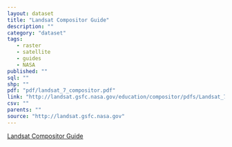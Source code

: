```yaml
---
layout: dataset
title: "Landsat Compositor Guide"
description: ""
category: "dataset"
tags: 
   - raster
   - satellite
   - guides
   - NASA
published: ""
sql: ""
shp: ""
pdf: "pdf/landsat_7_compositor.pdf"
link: "http://landsat.gsfc.nasa.gov/education/compositor/pdfs/Landsat_7_Compositor.pdf"
csv: ""
parents: ""
source: "http://landsat.gsfc.nasa.gov"
---
```

[Landsat Compositor Guide]

[Landsat Compositor Guide]: http://landsat.gsfc.nasa.gov/education/compositor/pdfs/Landsat_7_Compositor.pdf
<p class='data desc'></p>
